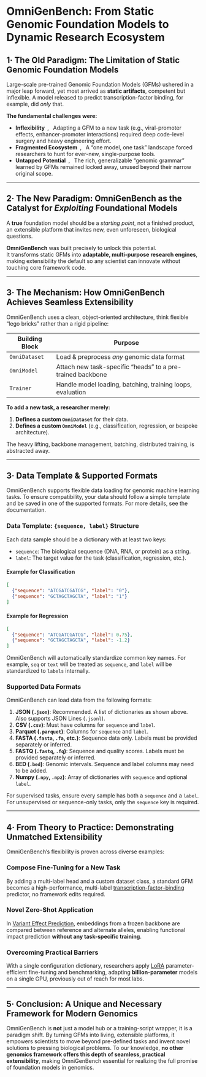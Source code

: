 # **OmniGenBench**: From Static Genomic Foundation Models to Dynamic Research Ecosystem

## 1· The Old Paradigm: The Limitation of Static Genomic Foundation Models

Large-scale pre-trained Genomic Foundation Models (GFMs) ushered in a major leap forward, yet most arrived as **static artifacts**, competent but inflexible. A model released to predict transcription-factor binding, for example, did *only* that.

**The fundamental challenges were:**

- **Inflexibility** ,  Adapting a GFM to a new task (e.g., viral-promoter effects, enhancer-promoter interactions) required deep code-level surgery and heavy engineering effort.  
- **Fragmented Ecosystem** ,  A “one model, one task” landscape forced researchers to hunt for ever-new, single-purpose tools.  
- **Untapped Potential** ,  The rich, generalizable “genomic grammar” learned by GFMs remained locked away, unused beyond their narrow original scope.

---

## 2· The New Paradigm: OmniGenBench as the Catalyst for *Exploiting* Foundational Models

A **true** foundation model should be a *starting point*, not a finished product, an extensible platform that invites new, even unforeseen, biological questions.

**OmniGenBench** was built precisely to unlock this potential.  
It transforms static GFMs into **adaptable, multi-purpose research engines**, making extensibility the default so any scientist can innovate without touching core framework code.

---

## 3· The Mechanism: How OmniGenBench Achieves Seamless Extensibility

OmniGenBench uses a clean, object-oriented architecture, think flexible “lego bricks” rather than a rigid pipeline:

| Building Block | Purpose |
| -------------- | ------- |
| `OmniDataset`  | Load & preprocess *any* genomic data format |
| `OmniModel`    | Attach new task-specific “heads” to a pre-trained backbone |
| `Trainer`      | Handle model loading, batching, training loops, evaluation |

**To add a new task, a researcher merely:**

1. **Defines a custom `OmniDataset`** for their data.  
2. **Defines a custom `OmniModel`** (e.g., classification, regression, or bespoke architecture).  

The heavy lifting, backbone management, batching, distributed training, is abstracted away.

---

## 3· Data Template & Supported Formats

OmniGenBench supports flexible data loading for genomic machine learning tasks. To ensure compatibility, your data should follow a simple template and be saved in one of the supported formats.
For more details, see the documentation.

### Data Template: `{sequence, label}` Structure
Each data sample should be a dictionary with at least two keys:
- `sequence`: The biological sequence (DNA, RNA, or protein) as a string.
- `label`: The target value for the task (classification, regression, etc.).

#### Example for Classification
```json
[
  {"sequence": "ATCGATCGATCG", "label": "0"},
  {"sequence": "GCTAGCTAGCTA", "label": "1"}
]
```

#### Example for Regression
```json
[
  {"sequence": "ATCGATCGATCG", "label": 0.75},
  {"sequence": "GCTAGCTAGCTA", "label": -1.2}
]
```

OmniGenBench will automatically standardize common key names. For example, `seq` or `text` will be treated as `sequence`, and `label` will be standardized to `labels` internally.

### Supported Data Formats
OmniGenBench can load data from the following formats:
1. **JSON (`.json`)**: Recommended. A list of dictionaries as shown above. Also supports JSON Lines (`.jsonl`).
2. **CSV (`.csv`)**: Must have columns for `sequence` and `label`.
3. **Parquet (`.parquet`)**: Columns for `sequence` and `label`.
4. **FASTA (`.fasta`, `.fa`, etc.)**: Sequence data only. Labels must be provided separately or inferred.
5. **FASTQ (`.fastq`, `.fq`)**: Sequence and quality scores. Labels must be provided separately or inferred.
6. **BED (`.bed`)**: Genomic intervals. Sequence and label columns may need to be added.
7. **Numpy (`.npy`, `.npz`)**: Array of dictionaries with `sequence` and optional `label`.

For supervised tasks, ensure every sample has both a `sequence` and a `label`. For unsupervised or sequence-only tasks, only the `sequence` key is required.

---

## 4· From Theory to Practice: Demonstrating Unmatched Extensibility

OmniGenBench’s flexibility is proven across diverse examples:

###  Compose Fine-Tuning for a New Task  
By adding a multi-label head and a custom dataset class, a standard GFM becomes a high-performance, multi-label [transcription-factor–binding](tfb_prediction/tfb_prediction.ipynb) predictor, no framework edits required.

### Novel Zero-Shot Application  
In [Variant Effect Prediction](variant_effect_prediction/variant_effect_prediction.ipynb), embeddings from a frozen backbone are compared between reference and alternate alleles, enabling functional impact prediction **without any task-specific training**.

### Overcoming Practical Barriers  
With a single configuration dictionary, researchers apply [LoRA](autobench_gfm_evaluation/benchmarking_with_lora.ipynb) parameter-efficient fine-tuning and benchmarking, adapting **billion-parameter** models on a single GPU, previously out of reach for most labs.

---

## 5· Conclusion: A Unique and Necessary Framework for Modern Genomics

OmniGenBench is **not** just a model hub or a training-script wrapper, it is a paradigm shift. By turning GFMs into living, extensible platforms, it empowers scientists to move beyond pre-defined tasks and invent novel solutions to pressing biological problems. To our knowledge, **no other genomics framework offers this depth of seamless, practical extensibility**, making OmniGenBench essential for realizing the full promise of foundation models in genomics.
